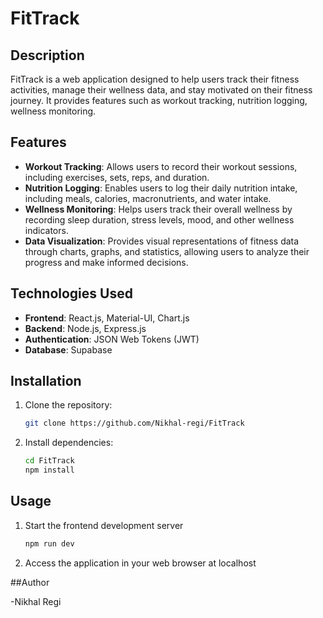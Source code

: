 # FitTrack

## Description
FitTrack is a web application designed to help users track their fitness activities, manage their wellness data, and stay motivated on their fitness journey. It provides features such as workout tracking, nutrition logging, wellness monitoring.

## Features
- **Workout Tracking**: Allows users to record their workout sessions, including exercises, sets, reps, and duration.
- **Nutrition Logging**: Enables users to log their daily nutrition intake, including meals, calories, macronutrients, and water intake.
- **Wellness Monitoring**: Helps users track their overall wellness by recording sleep duration, stress levels, mood, and other wellness indicators.
- **Data Visualization**: Provides visual representations of fitness data through charts, graphs, and statistics, allowing users to analyze their progress and make informed decisions.
  
## Technologies Used
- **Frontend**: React.js, Material-UI, Chart.js
- **Backend**: Node.js, Express.js
- **Authentication**: JSON Web Tokens (JWT)
- **Database**: Supabase

## Installation
1. Clone the repository:
   ```bash
   git clone https://github.com/Nikhal-regi/FitTrack
2. Install dependencies:
   ```bash
   cd FitTrack
   npm install
## Usage
1. Start the frontend development server
   ```bash
   npm run dev
2. Access the application in your web browser at localhost

##Author

-Nikhal Regi
